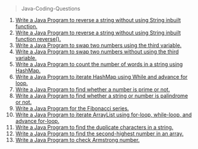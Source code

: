 > Java-Coding-Questions

1. <a href="https://github.com/ValentineFernandes/Java-Coding-Questions/blob/main/reverse.java">Write a Java Program to reverse a string without using String inbuilt function.</a>
2. <a href="https://github.com/ValentineFernandes/Java-Coding-Questions/blob/main/reverseString.java">Write a Java Program to reverse a string without using String inbuilt function reverse().</a>
3. <a href="https://github.com/ValentineFernandes/Java-Coding-Questions/blob/main/swap.java">Write a Java Program to swap two numbers using the third variable.</a>
4. <a href="https://github.com/ValentineFernandes/Java-Coding-Questions/blob/main/swapwithoutthird.java">Write a Java Program to swap two numbers without using the third variable.</a>
5. <a href="https://github.com/ValentineFernandes/Java-Coding-Questions/blob/main/hashmap.java">Write a Java Program to count the number of words in a string using HashMap.</a>
6. <a href="https://github.com/ValentineFernandes/Java-Coding-Questions/blob/main/hash.java">Write a Java Program to iterate HashMap using While and advance for loop.</a>
7. <a href="https://github.com/ValentineFernandes/Java-Coding-Questions/blob/main/prime.java">Write a Java Program to find whether a number is prime or not.</a>
8. <a href="https://github.com/ValentineFernandes/Java-Coding-Questions/blob/main/palindrome.java">Write a Java Program to find whether a string or number is palindrome or not.</a>
9. <a href="https://github.com/ValentineFernandes/Java-Coding-Questions/blob/main/fibonacci.java">Write a Java Program for the Fibonacci series.</a>
10. <a href="https://github.com/ValentineFernandes/Java-Coding-Questions/blob/main/loops.java">Write a Java Program to iterate ArrayList using for-loop, while-loop, and advance for-loop.</a>
11. <a href="https://github.com/ValentineFernandes/Java-Coding-Questions/blob/main/duplicatecharacters.java">Write a Java Program to find the duplicate characters in a string.</a>
12. <a href="https://github.com/ValentineFernandes/Java-Coding-Questions/blob/main/second.java">Write a Java Program to find the second-highest number in an array.</a>
13. <a href="https://github.com/ValentineFernandes/Java-Coding-Questions/blob/main/Armstrong.java">Write a Java Program to check Armstrong number.</a>
